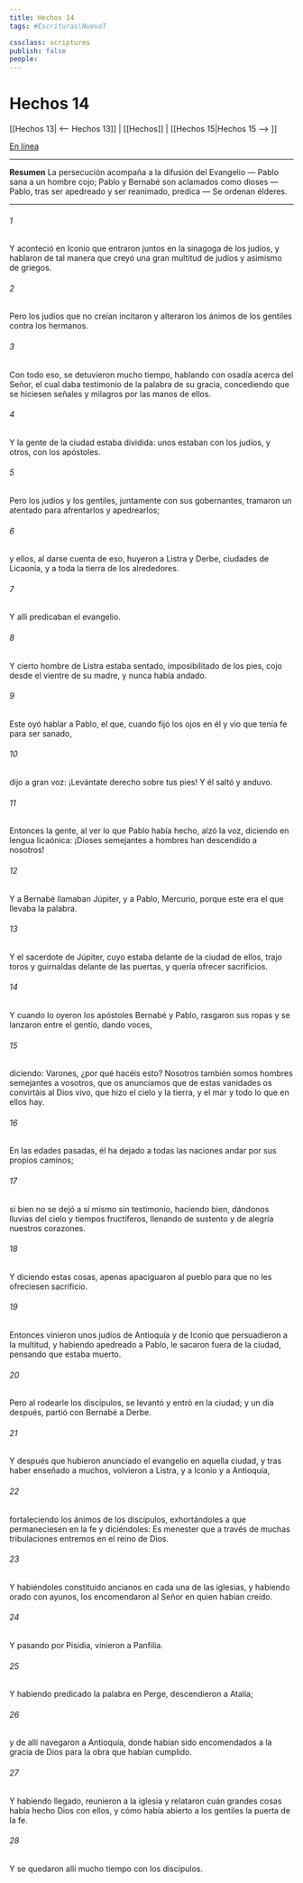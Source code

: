 ```yaml
---
title: Hechos 14
tags: #Escrituras\NuevoT

cssclass: scriptures
publish: false
people:
---
```


# Hechos 14
[[Hechos 13| <-- Hechos 13]] | [[Hechos]] | [[Hechos 15|Hechos 15 --> ]]

[En línea](https://churchofjesuschrist.org/study/scriptures/nt/acts/14?lang=spa)

---
__Resumen__
La persecución acompaña a la difusión del Evangelio — Pablo sana a un hombre cojo; Pablo y Bernabé son aclamados como dioses — Pablo, tras ser apedreado y ser reanimado, predica — Se ordenan élderes.

---
###### 1 
Y aconteció en Iconio que entraron juntos en la sinagoga de los judíos, y hablaron de tal manera que creyó una gran multitud de judíos y asimismo de griegos.

###### 2 
Pero los judíos que no creían incitaron y alteraron los ánimos de los gentiles contra los hermanos.

###### 3 
Con todo eso, se detuvieron  mucho tiempo, hablando con osadía acerca del Señor, el cual daba testimonio de la palabra de su gracia, concediendo que se hiciesen señales y milagros por las manos de ellos.

###### 4 
Y la gente de la ciudad estaba dividida: unos estaban con los judíos, y otros, con los apóstoles.

###### 5 
Pero los judíos y los gentiles, juntamente con sus gobernantes, tramaron un atentado para afrentarlos y apedrearlos;

###### 6 
y ellos, al darse cuenta de eso, huyeron a Listra y Derbe, ciudades de Licaonia, y a toda la tierra de los alrededores.

###### 7 
Y allí predicaban el evangelio.

###### 8 
Y cierto hombre de Listra estaba sentado, imposibilitado de los pies, cojo desde el vientre de su madre, y nunca había andado.

###### 9 
Este oyó hablar a Pablo, el que, cuando fijó los ojos en él y vio que tenía fe para ser sanado,

###### 10 
dijo a gran voz: ¡Levántate derecho sobre tus pies! Y él saltó y anduvo.

###### 11 
Entonces la gente, al ver lo que Pablo había hecho, alzó la voz, diciendo en lengua licaónica: ¡Dioses semejantes a hombres han descendido a nosotros!

###### 12 
Y a Bernabé llamaban Júpiter, y a Pablo, Mercurio, porque este era el que llevaba la palabra.

###### 13 
Y el sacerdote de Júpiter, cuyo  estaba delante de la ciudad de ellos, trajo toros y guirnaldas delante de las puertas, y  quería ofrecer sacrificios.

###### 14 
Y cuando lo oyeron los apóstoles Bernabé y Pablo, rasgaron sus ropas y se lanzaron entre el gentío, dando voces,

###### 15 
diciendo: Varones, ¿por qué hacéis esto? Nosotros también somos hombres semejantes a vosotros, que os anunciamos que de estas vanidades os convirtáis al Dios vivo, que hizo el cielo y la tierra, y el mar y todo lo que en ellos hay.

###### 16 
En las edades pasadas, él ha dejado a todas las naciones andar por sus propios caminos;

###### 17 
si bien no se dejó a sí mismo sin testimonio, haciendo bien, dándonos lluvias del cielo y tiempos fructíferos, llenando de sustento y de alegría nuestros corazones.

###### 18 
Y  diciendo estas cosas, apenas apaciguaron al pueblo para que no les ofreciesen sacrificio.

###### 19 
Entonces vinieron unos judíos de Antioquía y de Iconio que persuadieron a la multitud, y habiendo apedreado a Pablo, le sacaron fuera de la ciudad, pensando que estaba muerto.

###### 20 
Pero al rodearle los discípulos, se levantó y entró en la ciudad; y un día después, partió con Bernabé a Derbe.

###### 21 
Y después que hubieron anunciado el evangelio en aquella ciudad, y tras haber enseñado a muchos, volvieron a Listra, y a Iconio y a Antioquía,

###### 22 
fortaleciendo los ánimos de los discípulos, exhortándoles a que permaneciesen en la fe y diciéndoles: Es menester que a través de muchas tribulaciones entremos en el reino de Dios.

###### 23 
Y habiéndoles constituido ancianos en cada una de las iglesias, y habiendo orado con ayunos, los encomendaron al Señor en quien habían creído.

###### 24 
Y pasando por Pisidia, vinieron a Panfilia.

###### 25 
Y habiendo predicado la palabra en Perge, descendieron a Atalía;

###### 26 
y de allí navegaron a Antioquía, donde habían sido encomendados a la gracia de Dios para la obra que habían cumplido.

###### 27 
Y habiendo llegado, reunieron a la iglesia y relataron cuán grandes cosas había hecho Dios con ellos, y cómo había abierto a los gentiles la puerta de la fe.

###### 28 
Y se quedaron allí mucho tiempo con los discípulos.

